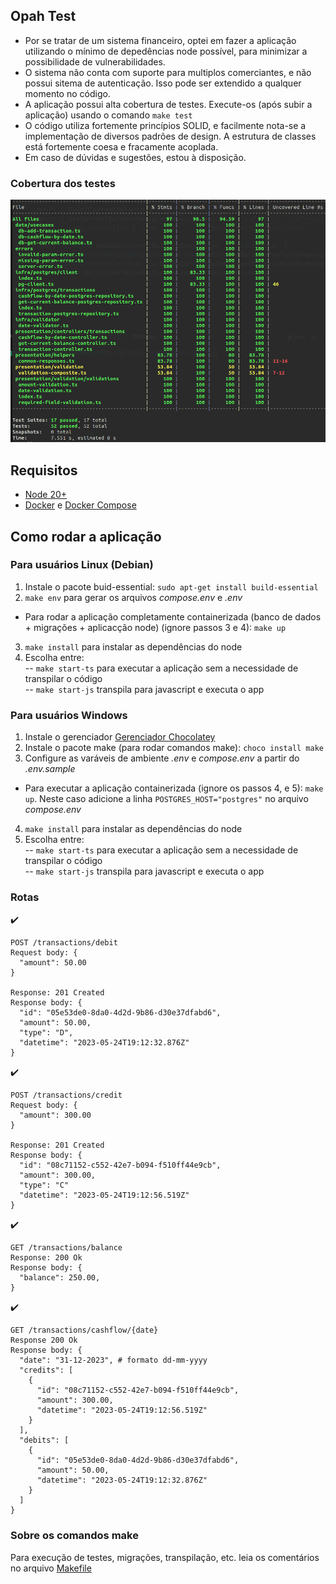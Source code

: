 ## Opah Test
* Por se tratar de um sistema financeiro, optei em fazer a aplicação utilizando o mínimo de depedências node possível, para minimizar a possibilidade de vulnerabilidades.
* O sistema não conta com suporte para multiplos comerciantes, e não possui sitema de autenticação. Isso pode ser extendido a qualquer momento no código. 
* A aplicação possui alta cobertura de testes. Execute-os (após subir a aplicação) usando o comando `make test`
* O código utiliza fortemente princípios SOLID, e facilmente nota-se a implementação de diversos padrões de design. A estrutura de classes está fortemente coesa e fracamente acoplada.
* Em caso de dúvidas e sugestões, estou à disposição.

### Cobertura dos testes
![Cobertura de testes](./images/test-coverage.png)

## Requisitos
* [Node 20+](https://nodejs.org/en)
* [Docker](https://docs.docker.com/engine/install/) e [Docker Compose](https://docs.docker.com/compose/)


## Como rodar a aplicação

### Para usuários Linux (Debian)
1. Instale o pacote buid-essential: `sudo apt-get install build-essential`
2. `make env` para gerar os arquivos *compose.env* e *.env*
* Para rodar a aplicação completamente containerizada (banco de dados + migrações + aplicacção node) (ignore passos 3 e 4): `make up`
3. `make install` para instalar as dependências do node
4. Escolha entre:  
-- `make start-ts` para executar a aplicação sem a necessidade de transpilar o código  
-- `make start-js` transpila para javascript e executa o app

### Para usuários Windows
1. Instale o gerenciador [Gerenciador Chocolatey](https://chocolatey.org/install)
2. Instale o pacote make (para rodar comandos make): `choco install make`
3. Configure as varáveis de ambiente *.env* e *compose.env* a partir do *.env.sample*
* Para executar a aplicação containerizada (ignore os passos 4, e 5): `make up`. Neste caso adicione a linha `POSTGRES_HOST="postgres"` no arquivo *compose.env*
4. `make install` para instalar as dependências do node
5. Escolha entre:  
-- `make start-ts` para executar a aplicação sem a necessidade de transpilar o código  
-- `make start-js` transpila para javascript e executa o app

### Rotas 
:heavy_check_mark:
```
POST /transactions/debit
Request body: {
  "amount": 50.00
}

Response: 201 Created
Response body: {
  "id": "05e53de0-8da0-4d2d-9b86-d30e37dfabd6",
  "amount": 50.00,
  "type": "D",
  "datetime": "2023-05-24T19:12:32.876Z"
}
```
:heavy_check_mark:
```
POST /transactions/credit
Request body: {
  "amount": 300.00
}

Response: 201 Created
Response body: {
  "id": "08c71152-c552-42e7-b094-f510ff44e9cb",
  "amount": 300.00,
  "type": "C"
  "datetime": "2023-05-24T19:12:56.519Z"
}
```
:heavy_check_mark:
```
GET /transactions/balance
Response: 200 Ok
Response body: {
  "balance": 250.00,
}
```
:heavy_check_mark:
```
GET /transactions/cashflow/{date}
Response 200 Ok
Response body: {
  "date": "31-12-2023", # formato dd-mm-yyyy
  "credits": [
    {
      "id": "08c71152-c552-42e7-b094-f510ff44e9cb",
      "amount": 300.00,
      "datetime": "2023-05-24T19:12:56.519Z"
    }
  ],
  "debits": [
    {
      "id": "05e53de0-8da0-4d2d-9b86-d30e37dfabd6",
      "amount": 50.00,
      "datetime": "2023-05-24T19:12:32.876Z"
    }
  ]
}
```

### Sobre os comandos make
Para execução de testes, migrações, transpilação, etc. leia os comentários no arquivo [Makefile](Makefile)
